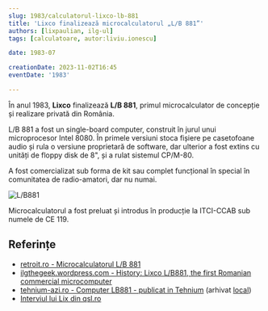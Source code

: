 ```yaml
---
slug: 1983/calculatorul-lixco-lb-881
title: 'Lixco finalizează microcalculatorul „L/B 881”'
authors: [lixpaulian, ilg-ul]
tags: [calculatoare, autor:liviu.ionescu]

date: 1983-07

creationDate: 2023-11-02T16:45
eventDate: '1983'

---
```


În anul 1983, **Lixco** finalizează **L/B 881**, primul microcalculator de
concepție și realizare privată din România.

<!-- truncate -->

L/B 881 a fost un single-board computer, construit în jurul unui
microprocesor Intel 8080. În primele versiuni
stoca fișiere pe casetofoane audio și rula o versiune proprietară
de software, dar ulterior a fost extins cu
unități de floppy disk de 8", și a rulat sistemul CP/M-80.

A fost comercializat sub forma de kit sau complet funcțional în special
în comunitatea de radio-amatori, dar nu numai.

![L/B881](https://cronica-it.github.io/imagini/1983/calculatorul-lixco-lb-881/lb881.jpg)

Microcalculatorul a fost preluat și introdus în producție la ITCI-CCAB
sub numele de CE 119.

## Referințe

- [retroit.ro - Microcalculatorul L/B 881](https://retroit.ro/l-b-881/)
- [ilgthegeek.wordpress.com - History: Lixco L/B881, the first Romanian commercial microcomputer](https://ilgthegeek.wordpress.com/2010/11/14/history-lixco-lb881/)
- [tehnium-azi.ro - Computer LB881 - publicat in Tehnium](https://www.tehnium-azi.ro/forums/topic/7187-computer-lb881-publicat-in-tehnium/) (arhivat [local](https://cronica-it.github.io/arhiva/))
- [Interviul lui Lix din qsl.ro](/amintiri/2010/lix-interviu-qsl-ro)
